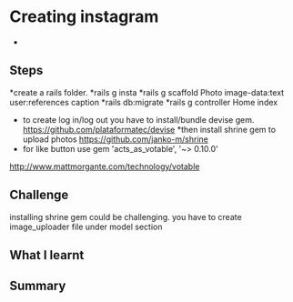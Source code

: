# Creating instagram
*


## Steps
*create a rails folder.
*rails g insta
*rails g scaffold Photo image-data:text user:references caption
*rails db:migrate
*rails g controller Home index
* to create log in/log out you have to install/bundle devise gem.
https://github.com/plataformatec/devise
*then install shrine gem to upload photos
https://github.com/janko-m/shrine
* for like button use gem 'acts_as_votable', '~> 0.10.0'

http://www.mattmorgante.com/technology/votable



## Challenge

installing shrine gem could be challenging. you have to create image_uploader file under model section









## What I learnt



## Summary
